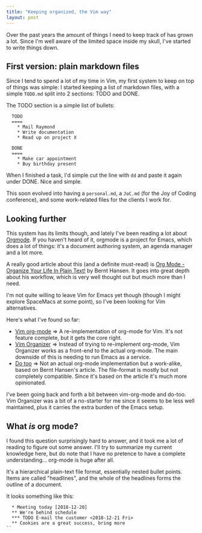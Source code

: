 ```yaml
---
title: "Keeping organized, the Vim way"
layout: post
---
```


Over the past years the amount of things I need to keep track of has grown a lot. Since I'm well aware of the limited space inside my skull, I've started to write things down. 

## First version: plain markdown files
Since I tend to spend a lot of my time in Vim, my first system to keep on top of things was simple: I started keeping a list of markdown files, with a simple `TODO.md` split into 2 sections: TODO and DONE.

The TODO section is a simple list of bullets:

```
  TODO
  ====
    * Mail Raymond
    * Write documentation
    * Read up on project X

  DONE
  ====
    * Make car appointment
    * Buy birthday present
```

When I finished a task, I'd simple cut the line with `dd` and paste it again under DONE. Nice and simple. 

This soon evolved into having a `personal.md`, a `JoC.md` (for the Joy of Coding conference), and some work-related files for the clients I work for.

## Looking further

This system has its limits though, and lately I've been reading a lot about [Orgmode](https://orgmode.org/).
If you haven't heard of it, orgmode is a project for Emacs, which does a lot of things: it's a document authoring system, an agenda manager and a lot more.

A really good article about this (and a definite must-read) is [Org Mode - Organize Your Life In Plain Text!]( http://doc.norang.ca/org-mode.html ) by Bernt Hansen. It goes into great depth about his workflow, which is very well thought out but much more than I need.

I'm not quite willing to leave Vim for Emacs yet though (though I might explore SpaceMacs at some point), so I've been looking for Vim alternatives.

Here's what I've found so far:

  * [Vim org-mode](https://github.com/jceb/vim-orgmod) ⇒ A re-implementation of org-mode for Vim. It's not feature complete, but it gets the core right.
  * [Vim Organizer](https://github.com/hsitz/VimOrganizer) ⇒ Instead of trying to re-implement org-mode, Vim Organizer works as a front-end to the actual org-mode. The main downside of this is needing to run Emacs as a service.
  * [Do too](https://github.com/dhruvasagar/vim-dotoo) ⇒ Not an actual org-mode implementation but a work-alike, based on Bernt Hansen's article. The file-format is mostly but not completely compatible. Since it's based on the article it's much more opinionated.

I've been going back and forth a bit between vim-org-mode and do-too. Vim Organizer was a bit of a no-starter for me since it seems to be less well maintained, plus it carries the extra burden of the Emacs setup.

## What _is_ org mode?

I found this question surprisingly hard to answer, and it took me a lot of reading to figure out some answer. 
I'll try to summarize my current knowledge here, but do note that I have no pretence to have a complete understanding... org-mode is huge after all.

It's a hierarchical plain-text file format, essentially nested bullet points.
Items are called "headlines", and the whole of the headlines forms the outline of a document.

It looks something like this:
```
  * Meeting today [2018-12-20]
  ** We're behind schedule
  *** TODO E-mail the customer <2018-12-21 Fri>
  ** Cookies are a great success, bring more
``

